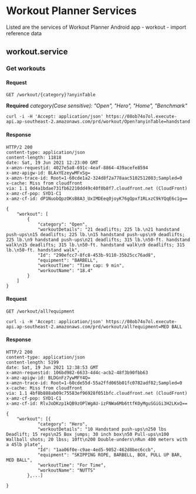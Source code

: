 # Workout Planner Services

Listed are the services of Workout Planner Android app - workout - import reference data

## workout.service

### Get workouts

#### Request

`GET /workout/{category}?anyinTable`

**Required** _category(Case sensitive): "Open", "Hero", "Home", "Benchmark"_

    curl -i -H 'Accept: application/json' https://08ob74o7ol.execute-api.ap-southeast-2.amazonaws.com/prd/workout/Open?anyinTable=handstand

#### Response

    HTTP/2 200
    content-type: application/json
    content-length: 11818
    date: Sat, 19 Jun 2021 12:23:00 GMT
    x-amzn-requestid: 4027e5a8-691c-4eaf-8864-439acefe8594
    x-amz-apigw-id: BLAxYEzeywMFxSg=
    x-amzn-trace-id: Root=1-60cde1a2-324d8f2a778aac5102512083;Sampled=0
    x-cache: Miss from cloudfront
    via: 1.1 0d4a1bdae731fb62210dd49c40f0b8f7.cloudfront.net (CloudFront)
    x-amz-cf-pop: SYD1-C1
    x-amz-cf-id: dP1NuobQpzOKsB8A3_UxIMDEeq0joyK76gQpxf1RLxzC9kYQqE6c1g==

    {
        "workout": [
            {
                "category": "Open",
                "workoutDetails": "21 deadlifts; 225 lb.\n21 handstand push-ups\n15 deadlifts; 225 lb.\n15 handstand push-ups\n9 deadlifts; 225 lb.\n9 handstand push-ups\n21 deadlifts; 315 lb.\n50-ft. handstand walk\n15 deadlifts; 315 lb.\n50-ft. handstand walk\n9 deadlifts; 315 lb.\n50-ft. handstand walk",
                "Id": "290efcc7-8fc8-453b-9110-35b25cc76ad8",
                "equipment": "BARBELL",
                "workoutTime": "Time cap: 9 min",
                "workoutName": "18.4"
            }
        ]
    }

#### Request

`GET /workout/all?equipment`

    curl -i -H 'Accept: application/json' https://08ob74o7ol.execute-api.ap-southeast-2.amazonaws.com/prd/workout/all?equipment=MED BALL

#### Response

    HTTP/2 200
    content-type: application/json
    content-length: 5199
    date: Sat, 19 Jun 2021 12:38:53 GMT
    x-amzn-requestid: 106bd982-6633-4d4c-acb2-48f3b90fbb63
    x-amz-apigw-id: BLDGnFz7ywMFY4Q=
    x-amzn-trace-id: Root=1-60cde55d-55a2ffd065b01fc0782adf82;Sampled=0
    x-cache: Miss from cloudfront
    via: 1.1 4bf8b888ab09c75583ef96928f051bfc.cloudfront.net (CloudFront)
    x-amz-cf-pop: SYD1-C1
    x-amz-cf-id: RlvJoDKzp1kQB9zOPlWgAU-izFNWa6Mb6ttfKOyMguSGiGi3H2LKxQ==

    {
        "workout": [{
                "category": "Hero",
                "workoutDetails": "10 Handstand push-ups\n250 lbs Deadlift; 15 reps\n25 Box jumps; 30 inch box\n50 Pull-ups\n100 Wallball shots; 20 lbss; 10ft\n200 Double-unders\nRun 400 meters with a 45lb plate",
                "Id": "1aa06f0e-c9ae-4ed5-9052-462d8bec6ccb",
                "equipment": "SKIPPING ROPE, BARBELL, BOX, PULL UP BAR, MED BALL",
                "workoutTime": "For Time",
                "workoutName": "NUTTS"
            },...]

    }
